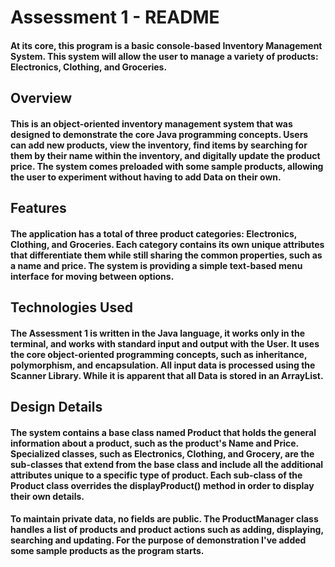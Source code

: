 # Assessment 1 - README
#### At its core, this program is a basic console-based Inventory Management System. This system will allow the user to manage a variety of products: Electronics, Clothing, and Groceries.

## Overview
#### This is an object-oriented inventory management system that was designed to demonstrate the core Java programming concepts. Users can add new products, view the inventory, find items by searching for them by their name within the inventory, and digitally update the product price. The system comes preloaded with some sample products, allowing the user to experiment without having to add Data on their own.

## Features
#### The application has a total of three product categories: Electronics, Clothing, and Groceries. Each category contains its own unique attributes that differentiate them while still sharing the common properties, such as a name and price. The system is providing a simple text-based menu interface for moving between options.

## Technologies Used
#### The Assessment 1 is written in the Java language, it works only in the terminal, and works with standard input and output with the User. It uses the core object-oriented programming concepts, such as inheritance, polymorphism, and encapsulation. All input data is processed using the Scanner Library. While it is apparent that all Data is stored in an ArrayList.  

## Design Details
#### The system contains a base class named Product that holds the general information about a product, such as the product's Name and Price. Specialized classes, such as Electronics, Clothing, and Grocery, are the sub-classes that extend from the base class and include all the additional attributes unique to a specific type of product. Each sub-class of the Product class overrides the displayProduct() method in order to display their own details.
#### To maintain private data, no fields are public. The ProductManager class handles a list of products and product actions such as adding, displaying, searching and updating. For the purpose of demonstration I've added some sample products as the program starts.
